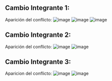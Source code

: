 ## Cambio Integrante 1:
Aparición del conflicto:
![image](https://github.com/user-attachments/assets/42b27838-81b7-49bf-afef-d3d9f0f16763)
![image](https://github.com/user-attachments/assets/224e08c2-da30-4528-9f8f-656e6652976c)
![image](https://github.com/user-attachments/assets/81daf54b-76f8-4853-a1f0-909600f570b2)

## Cambio Integrante 2:
Aparición del conflicto:
![image](https://github.com/user-attachments/assets/c1d363c9-038d-48da-83bb-62c56fa9dea9)
![image](https://github.com/user-attachments/assets/846053ce-108a-433e-ac82-b1b360c350a3)

## Cambio Integrante 3:
Aparicion del conflicto:
![image](https://github.com/user-attachments/assets/1b0b55bb-25ea-48e5-b248-6bc3b75c0af3)
![image](https://github.com/user-attachments/assets/986dc764-a12a-4d90-bcbe-e7333006d7b2)
